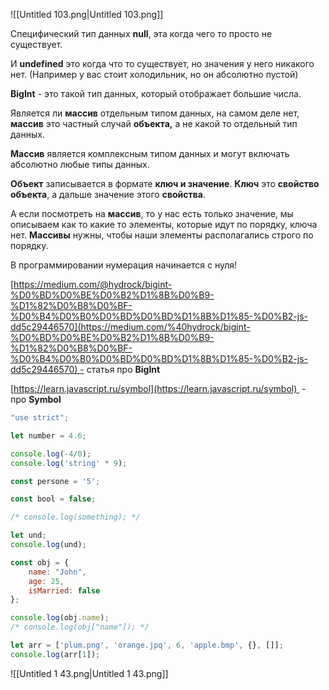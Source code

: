 ![[Untitled 103.png|Untitled 103.png]]

Специфический тип данных **null**, эта когда чего то просто не существует.

И **undefined** это когда что то существует, но значения у него никакого нет. (Например у вас стоит холодильник, но он абсолютно пустой)

**BigInt** - это такой тип данных, который отображает большие числа.

Является ли **массив** отдельным типом данных, на самом деле нет, **массив** это частный случай **объекта,** а не какой то отдельный тип данных.

**Массив** является комплексным типом данных и могут включать абсолютно любые типы данных.

**Объект** записывается в формате **ключ и значение**. **Ключ** это **свойство** **объекта**, а дальше значение этого **свойства**.

А если посмотреть на **массив**, то у нас есть только значение, мы описываем как то какие то элементы, которые идут по порядку, ключа нет. **Массивы** нужны, чтобы наши элементы располагались строго по порядку.

В программировании нумерация начинается с нуля!

  

[https://medium.com/@hydrock/bigint-%D0%BD%D0%BE%D0%B2%D1%8B%D0%B9-%D1%82%D0%B8%D0%BF-%D0%B4%D0%B0%D0%BD%D0%BD%D1%8B%D1%85-%D0%B2-js-dd5c29446570](https://medium.com/%40hydrock/bigint-%D0%BD%D0%BE%D0%B2%D1%8B%D0%B9-%D1%82%D0%B8%D0%BF-%D0%B4%D0%B0%D0%BD%D0%BD%D1%8B%D1%85-%D0%B2-js-dd5c29446570) - статья про **BigInt**

[https://learn.javascript.ru/symbol](https://learn.javascript.ru/symbol)  -  про **Symbol**

```JavaScript
"use strict";

let number = 4.6;

console.log(-4/0);
console.log('string' * 9);

const persone = '5';

const bool = false;

/* console.log(something); */

let und;
console.log(und);

const obj = {
    name: "John",
    age: 25,
    isMarried: false
};

console.log(obj.name);
/* console.log(obj["name"]); */

let arr = ['plum.png', 'orange.jpq', 6, 'apple.bmp', {}, []];
console.log(arr[1]);
```

![[Untitled 1 43.png|Untitled 1 43.png]]